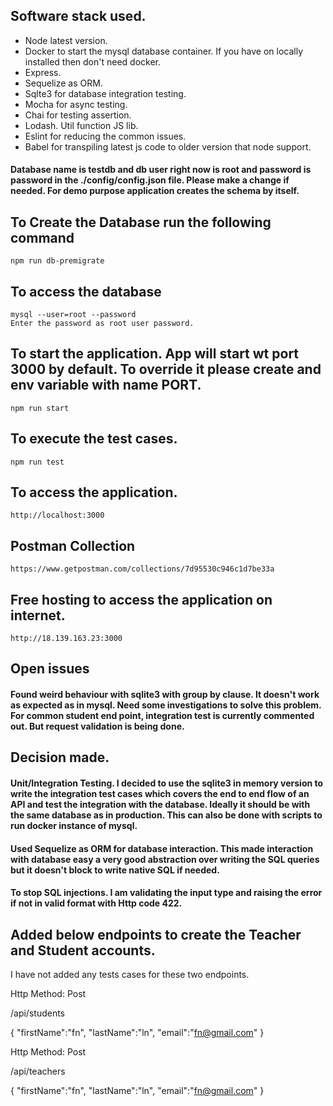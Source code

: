 ## Software stack used.
* Node latest version.
* Docker to start the mysql database container. If you have on locally installed then don't need docker.
* Express.
* Sequelize as ORM.
* Sqlte3 for database integration testing.
* Mocha for async testing.
* Chai for testing assertion.
* Lodash. Util function JS lib.
* Eslint for reducing the common issues.
* Babel for transpiling latest js code to older version that node support.


#### Database name is testdb and db user right now is root and password is password in the ./config/config.json file. Please make a change if needed. For demo purpose application creates the schema by itself.

## To Create the Database run the following command
``` 
npm run db-premigrate
```

## To access the database
```
mysql --user=root --password
Enter the password as root user password.
```

## To start the application. App will start wt port 3000 by default. To override it please create and env variable with name PORT.
```
npm run start
```

## To execute the test cases.
```
npm run test
```

## To access the application.
```
http://localhost:3000
```

## Postman Collection
```
https://www.getpostman.com/collections/7d95530c946c1d7be33a
```

## Free hosting to access the application on internet.
```
http://18.139.163.23:3000
```

## Open issues
#### Found weird behaviour with sqlite3 with group by clause. It doesn't work as expected as in mysql. Need some investigations to solve this problem. For common student end point, integration test is currently commented out. But request validation is being done.

## Decision made.

#### Unit/Integration Testing. I decided to use the sqlite3 in memory version to write the integration test cases which covers the end to end flow of an API and test the integration with the database. Ideally it should be with the same database as in production. This can also be done with scripts to run docker instance of mysql.

#### Used Sequelize as ORM for database interaction. This made interaction with database easy a very good abstraction over writing the SQL queries but it doesn't block to write native SQL if needed.

#### To stop SQL injections. I am validating the input type and raising the error if not in valid format with Http code 422.

## Added below endpoints to create the Teacher and Student accounts.

I have not added any tests cases for these two endpoints.

Http Method: Post

/api/students

{
	"firstName":"fn",
	"lastName":"ln",
	"email":"fn@gmail.com"
}

Http Method: Post

/api/teachers

{
	"firstName":"fn",
	"lastName":"ln",
	"email":"fn@gmail.com"
}
